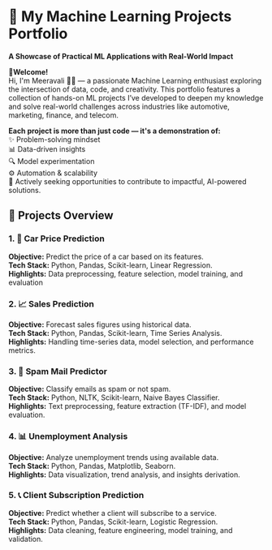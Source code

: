 # 🚀 My Machine Learning Projects Portfolio
**A Showcase of Practical ML Applications with Real-World Impact**

**👋Welcome!**  
Hi, I'm Meeravali 👨‍💻 — a passionate Machine Learning enthusiast exploring the intersection of data, code, and creativity. 
This portfolio features a collection of hands-on ML projects 
I’ve developed to deepen my knowledge and solve real-world challenges across industries like automotive, marketing, finance, and telecom.

**Each project is more than just code — it's a demonstration of:**  
✨ Problem-solving mindset  
📊 Data-driven insights  
🔍 Model experimentation  
⚙️ Automation & scalability  
💼 Actively seeking opportunities to contribute to impactful, AI-powered solutions.

## 📁 Projects Overview

### 1. 🚗 Car Price Prediction
**Objective:** Predict the price of a car based on its features.  
**Tech Stack:** Python, Pandas, Scikit-learn, Linear Regression.  
**Highlights:** Data preprocessing, feature selection, model training, and evaluation  

### 2. 📈 Sales Prediction
**Objective:** Forecast sales figures using historical data.  
**Tech Stack:** Python, Pandas, Scikit-learn, Time Series Analysis.   
**Highlights:** Handling time-series data, model selection, and performance metrics.​

### 3. 📧 Spam Mail Predictor
**Objective:** Classify emails as spam or not spam.  
**Tech Stack:** Python, NLTK, Scikit-learn, Naive Bayes Classifier.  
**Highlights:** Text preprocessing, feature extraction (TF-IDF), and model evaluation.  

### 4. 📊 Unemployment Analysis
**Objective:** Analyze unemployment trends using available data.  
**Tech Stack:** Python, Pandas, Matplotlib, Seaborn.  
**Highlights:** Data visualization, trend analysis, and insights derivation.​  

### 5. 📞 Client Subscription Prediction
**Objective:** Predict whether a client will subscribe to a service.  
**Tech Stack:** Python, Pandas, Scikit-learn, Logistic Regression.  
**Highlights:** Data cleaning, feature engineering, model training, and validation.  

